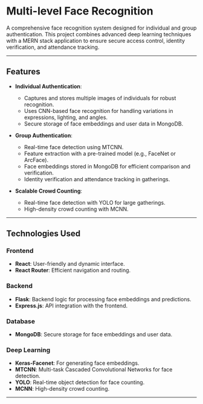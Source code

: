 # Multi-level Face Recognition

A comprehensive face recognition system designed for individual and group authentication. This project combines advanced deep learning techniques with a MERN stack application to ensure secure access control, identity verification, and attendance tracking.

---

## Features

- **Individual Authentication**:
  - Captures and stores multiple images of individuals for robust recognition.
  - Uses CNN-based face recognition for handling variations in expressions, lighting, and angles.
  - Secure storage of face embeddings and user data in MongoDB.

- **Group Authentication**:
  - Real-time face detection using MTCNN.
  - Feature extraction with a pre-trained model (e.g., FaceNet or ArcFace).
  - Face embeddings stored in MongoDB for efficient comparison and verification.
  - Identity verification and attendance tracking in gatherings.

- **Scalable Crowd Counting**:
  - Real-time face detection with YOLO for large gatherings.
  - High-density crowd counting with MCNN.

---

## Technologies Used

### Frontend
- **React**: User-friendly and dynamic interface.
- **React Router**: Efficient navigation and routing.

### Backend
- **Flask**: Backend logic for processing face embeddings and predictions.
- **Express.js**: API integration with the frontend.

### Database
- **MongoDB**: Secure storage for face embeddings and user data.

### Deep Learning
- **Keras-Facenet**: For generating face embeddings.
- **MTCNN**: Multi-task Cascaded Convolutional Networks for face detection.
- **YOLO**: Real-time object detection for face counting.
- **MCNN**: High-density crowd counting.

---
